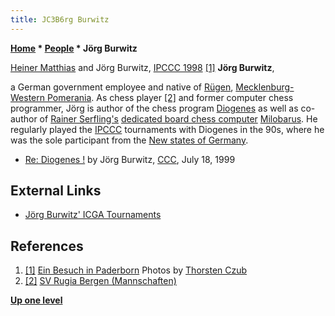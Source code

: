 ```yaml
---
title: JC3B6rg Burwitz
---
```

**[Home](Home "Home") \* [People](People "People") \* Jörg Burwitz**



 [](http://www.thorstenczub.de/Paderborn.html) [Heiner Matthias](Heiner_Matthias "Heiner Matthias") and Jörg Burwitz, [IPCCC 1998](IPCCC_1998 "IPCCC 1998") <a id="cite-note-1" href="#cite-ref-1">[1]</a> 
**Jörg Burwitz**,  

a German government employee and native of [Rügen](https://en.wikipedia.org/wiki/R%C3%BCgen), [Mecklenburg-Western Pomerania](https://en.wikipedia.org/wiki/Mecklenburg-Vorpommern). As chess player <a id="cite-note-2" href="#cite-ref-2">[2]</a> and former computer chess programmer, Jörg is author of the chess program [Diogenes](Diogenes "Diogenes") as well as co-author of [Rainer Serfling's](Rainer_Serfling "Rainer Serfling") [dedicated board chess computer](Dedicated_Chess_Computers "Dedicated Chess Computers") [Milobarus](Milobarus "Milobarus"). 
He regularly played the [IPCCC](IPCCC "IPCCC") tournaments with Diogenes in the 90s, where he was the sole participant from the [New states of Germany](https://en.wikipedia.org/wiki/New_states_of_Germany). 






* [Re: Diogenes !](https://www.stmintz.com/ccc/index.php?id=60819) by Jörg Burwitz, [CCC](CCC "CCC"), July 18, 1999


## External Links


* [Jörg Burwitz' ICGA Tournaments](https://www.game-ai-forum.org/icga-tournaments/person.php?id=181)


## References


1. <a id="cite-ref-1" href="#cite-note-1">[1]</a> [Ein Besuch in Paderborn](http://www.thorstenczub.de/Paderborn.html) Photos by [Thorsten Czub](Thorsten_Czub "Thorsten Czub")
2. <a id="cite-ref-2" href="#cite-note-2">[2]</a> [SV Rugia Bergen (Mannschaften)](http://www.rugia-schach.de/Rugia.htm)

**[Up one level](People "People")**







 
